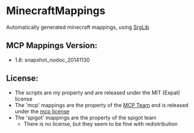 MinecraftMappings
=================
Automatically generated minecraft mappings, using [SrgLib](https://github.com/ProjectTestificate/SrgLib)

## MCP Mappings Version:
- 1.8: snapshot_nodoc_20141130

## License:
- The scripts are my property and are released under the MIT (Expat) license
- The 'mcp' mappings are the property of the [MCP Team](http://modcoderpack.com/) and is released under the [mcp license](MCP-LICENSE)
- The 'spigot' mappings are the property of the spigot team
  - There is no license, but they seem to be fine with redistribution